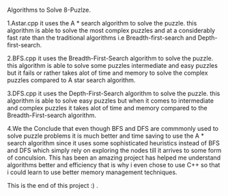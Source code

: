 Algorithms to Solve 8-Puzlze.

1.Astar.cpp it uses the A * search algorithm to solve the puzzle. this algorithm is able to solve the most complex puzzles and at a considerably fast rate than the traditional algorithms i.e Breadth-first-search and Depth-first-search.

2.BFS.cpp it uses the Breadth-First-Search algorithm to solve the puzzle. this algorithm is able to solve some puzzles intermediate and easy puzzles but it fails or rather takes alot of time and memory to solve the complex puzzles compared to A star search algorithm. 

3.DFS.cpp it uses the Depth-First-Search algorithm to solve the puzzle. this algorithm is able to solve easy puzzles but when it comes to intermediate and complex puzzles it takes alot of time and memory compared to the Breadth-First-search algorithm.

4.We the Conclude that even though BFS and DFS are commmonly used to solve puzzle problems it is much better and time saving to use the A * search algorithm since it uses some sophisticated heuristics instead of BFS and DFS which simply rely on exploring the nodes till it arrives to some form of conculsion. This has been an amazing project has helped me understand algorithms better and efficiency that is why i even chose to use C++ so that i could learn to use  better memory management techniques.

This is the end of this project :) .
 

